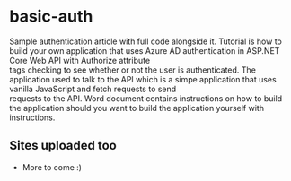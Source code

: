 # basic-auth
Sample authentication article with full code alongside it. Tutorial is how to build your own application that uses Azure AD authentication in ASP.NET Core Web API with Authorize attribute  
tags checking to see whether or not the user is authenticated. The application used to talk to the API which is a simpe application that uses vanilla JavaScript and fetch requests to send  
requests to the API. Word document contains instructions on how to build the application should you want to build the application yourself with instructions.  

## Sites uploaded too
- More to come :)